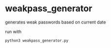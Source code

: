 # weakpass_generator
generates weak passwords based on current date


run with

```
python3 weakpass_generator.py
```
